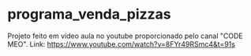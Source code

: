 # programa_venda_pizzas

Projeto feito em vídeo aula no youtube proporcionado pelo canal "CODE MEO". 
Link: https://www.youtube.com/watch?v=8FYr49RSmc4&t=91s
